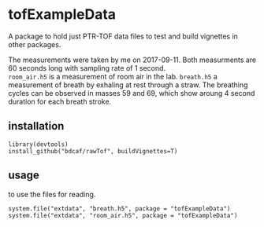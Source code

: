 # tofExampleData

A package to hold just PTR-TOF data files to test and build
vignettes in other packages.

The measurements were taken by me on 2017-09-11.  Both measurments are 60 seconds long with sampling rate of 1 second.  
`room_air.h5` is a measurement of room air in the lab.  `breath.h5` a measurement of breath by exhaling at rest through a straw.  The breathing cycles can be observed in masses 59 and 69, which show aroung 4 second duration for each breath stroke.


## installation

    library(devtools)
    install_github("bdcaf/rawTof", buildVignettes=T)


## usage

to use the files for reading.

    system.file("extdata", "breath.h5", package = "tofExampleData")
    system.file("extdata", "room_air.h5", package = "tofExampleData")
